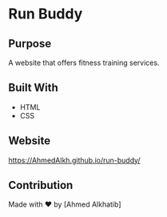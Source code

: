 # Run Buddy

## Purpose
A website that offers fitness training services.

## Built With
* HTML
* CSS

## Website
https://AhmedAlkh.github.io/run-buddy/

## Contribution
Made with ❤️ by [Ahmed Alkhatib]
